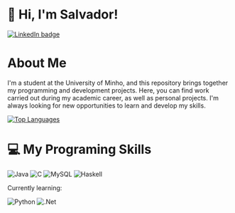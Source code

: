 
# 👋 Hi, I'm Salvador!

[![LinkedIn badge](https://img.shields.io/badge/-Salvador-blue?style=for-the-badge&logo=linkedin)](https://www.linkedin.com/in/salvador-barreto-994305330/)

# About Me
I'm a student at the University of Minho, and this repository brings together my programming and development projects. Here, you can find work carried out during my academic career, as well as personal projects. I'm always looking for new opportunities to learn and develop my skills.

[![Top Languages](https://github-readme-stats.vercel.app/api/top-langs/?username=R7ptide&layout=compact&theme=dracula&hide_border=true)](https://github.com/anuraghazra/github-readme-stats)

# 💻 My Programing Skills
<!-- Badges from https://github.com/Ileriayo/markdown-badges -->
![Java](https://img.shields.io/badge/java-%23ED8B00.svg?style=for-the-badge&logo=openjdk&logoColor=white)
![C](https://img.shields.io/badge/c-%2300599C.svg?style=for-the-badge&logo=c&logoColor=white)
![MySQL](https://img.shields.io/badge/mysql-4479A1.svg?style=for-the-badge&logo=mysql&logoColor=white)
![Haskell](https://img.shields.io/badge/Haskell-5e5086?style=for-the-badge&logo=haskell&logoColor=white)

Currently learning:

![Python](https://img.shields.io/badge/python-3670A0?style=for-the-badge&logo=python&logoColor=ffdd54)
![.Net](https://img.shields.io/badge/.NET-5C2D91?style=for-the-badge&logo=.net&logoColor=white)
